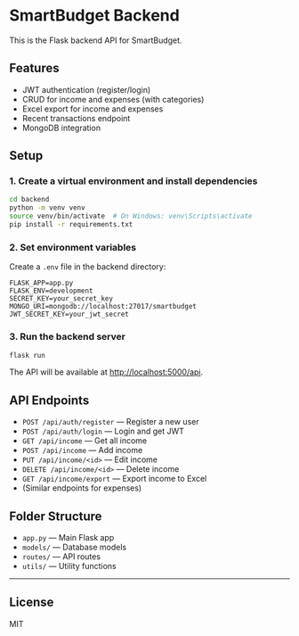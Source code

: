 # SmartBudget Backend

This is the Flask backend API for SmartBudget.

## Features

- JWT authentication (register/login)
- CRUD for income and expenses (with categories)
- Excel export for income and expenses
- Recent transactions endpoint
- MongoDB integration

## Setup

### 1. Create a virtual environment and install dependencies

```sh
cd backend
python -m venv venv
source venv/bin/activate  # On Windows: venv\Scripts\activate
pip install -r requirements.txt
```

### 2. Set environment variables

Create a `.env` file in the backend directory:

```
FLASK_APP=app.py
FLASK_ENV=development
SECRET_KEY=your_secret_key
MONGO_URI=mongodb://localhost:27017/smartbudget
JWT_SECRET_KEY=your_jwt_secret
```

### 3. Run the backend server

```sh
flask run
```

The API will be available at [http://localhost:5000/api](http://localhost:5000/api).

## API Endpoints

- `POST /api/auth/register` — Register a new user
- `POST /api/auth/login` — Login and get JWT
- `GET /api/income` — Get all income
- `POST /api/income` — Add income
- `PUT /api/income/<id>` — Edit income
- `DELETE /api/income/<id>` — Delete income
- `GET /api/income/export` — Export income to Excel
- (Similar endpoints for expenses)

## Folder Structure

- `app.py` — Main Flask app
- `models/` — Database models
- `routes/` — API routes
- `utils/` — Utility functions

---

## License

MIT 